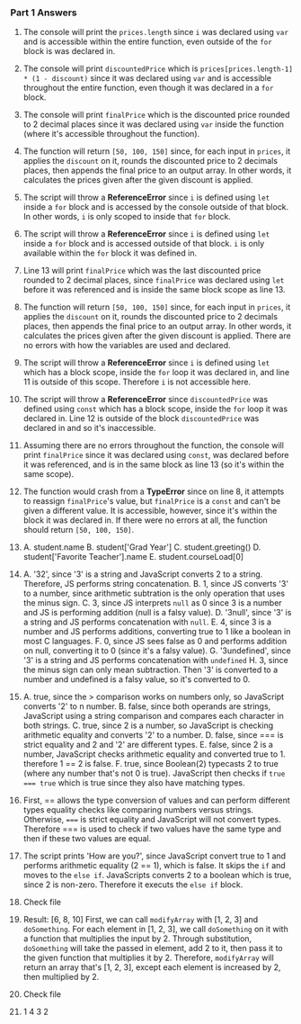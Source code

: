 ### Part 1 Answers

1. The console will print the `prices.length` since `i` was declared using `var`
   and is accessible within the entire function, even outside of the `for` block
   is was declared in.
2. The console will print `discountedPrice` which is
   `prices[prices.length-1] * (1 - discount)` since it was declared using `var`
   and is accessible throughout the entire function, even though it was declared
   in a `for` block.
3. The console will print `finalPrice` which is the discounted price rounded
   to 2 decimal places since it was declared using `var` inside the function
   (where it's accessible throughout the function).
4. The function will return `[50, 100, 150]` since, for each input in `prices`,
   it applies the `discount` on it, rounds the discounted price to 2 decimals
   places, then appends the final price to an output array. In other words,
   it calculates the prices given after the given discount is applied.

5. The script will throw a **ReferenceError** since `i` is defined using `let`
   inside a `for` block and is accessed by the console outside of that block.
   In other words, `i` is only scoped to inside that `for` block.
6. The script will throw a **ReferenceError** since `i` is defined using `let`
   inside a `for` block and is accessed outside of that block. `i` is only
   available within the `for` block it was defined in.
7. Line 13 will print `finalPrice` which was the last discounted price rounded
   to 2 decimal places, since `finalPrice` was declared using `let` before it
   was referenced and is inside the same block scope as line 13.
8. The function will return `[50, 100, 150]` since, for each input in `prices`,
   it applies the `discount` on it, rounds the discounted price to 2 decimals
   places, then appends the final price to an output array. In other words,
   it calculates the prices given after the given discount is applied. There
   are no errors with how the variables are used and declared.

9. The script will throw a **ReferenceError** since `i` is defined using `let`
   which has a block scope, inside the `for` loop it was declared in, and
   line 11 is outside of this scope. Therefore `i` is not accessible here.
10. The script will throw a **ReferenceError** since `discountedPrice` was
    defined using `const` which has a block scope, inside the `for` loop it was
    declared in. Line 12 is outside of the block `discountedPrice` was declared
    in and so it's inaccessible.
11. Assuming there are no errors throughout the function, the console will print
    `finalPrice` since it was declared using `const`, was declared before it was
    referenced, and is in the same block as line 13 (so it's within the same
    scope).
12. The function would crash from a **TypeError** since on line 8, it attempts
    to reassign `finalPrice`'s value, but `finalPrice` is a `const` and can't
    be given a different value. It is accessible, however, since it's within
    the block it was declared in. If there were no errors at all, the function
    should return `[50, 100, 150]`.

13. A. student.name
    B. student['Grad Year']
    C. student.greeting()
    D. student['Favorite Teacher'].name
    E. student.courseLoad[0]
14. A. '32', since '3' is a string and JavaScript converts 2 to a string.
       Therefore, JS performs string concatenation.
    B. 1, since JS converts '3' to a number, since arithmetic subtration is
       the only operation that uses the minus sign.
    C. 3, since JS interprets `null` as 0 since 3 is a number and JS is performing
       addition (null is a falsy value).
    D. '3null', since '3' is a string and JS performs concatenation with `null`.
    E. 4, since 3 is a number and JS performs additions, converting true to 1
       like a boolean in most C languages.
    F. 0, since JS sees false as 0 and performs addition on null, converting it
       to 0 (since it's a falsy value).
    G. '3undefined', since '3' is a string and JS performs concatenation with `undefined`
    H. 3, since the minus sign can only mean subtraction. Then '3' is converted to
       a number and undefined is a falsy value, so it's converted to 0.
15. A. true, since the > comparison works on numbers only, so JavaScript converts
       '2' to n number.
    B. false, since both operands are strings, JavaScript using a string comparison
       and compares each character in both strings.
    C. true, since 2 is a number, so JavaScript is checking arithmetic equality
       and converts '2' to a number.
    D. false, since === is strict equality and 2 and '2' are different types.
    E. false, since 2 is a number, JavaScript checks arithmetic equality and
       converted true to 1. therefore 1 == 2 is false.
    F. true, since Boolean(2) typecasts 2 to true (where any number that's not
       0 is true). JavaScript then checks if `true === true` which is true since
       they also have matching types.
16. First, == allows the type conversion of values and can perform different types
    equality checks like comparing numbers versus strings. Otherwise, `===` is
    strict equality and JavaScript will not convert types. Therefore === is used
    to check if two values have the same type and then if these two values are
    equal.
17. The script prints 'How are you?', since JavaScript convert true to 1 and
    performs arithmetic equality (2 == 1), which is false. It skips the `if`
    and moves to the `else if`. JavaScripts converts 2 to a boolean which is
    true, since 2 is non-zero. Therefore it executs the `else if` block.

18. Check file

19. Result: [6, 8, 10]
    First, we can call `modifyArray` with [1, 2, 3] and `doSomething`. For each
    element in [1, 2, 3], we call `doSomething` on it with a function that multiplies
    the input by 2. Through substitution, `doSomething` will take the passed
    in element, add 2 to it, then pass it to the given function that multiplies
    it by 2. Therefore, `modifyArray` will return an array that's [1, 2, 3],
    except each element is increased by 2, then multiplied by 2.

20. Check file

21. 1
    4
    3
    2
